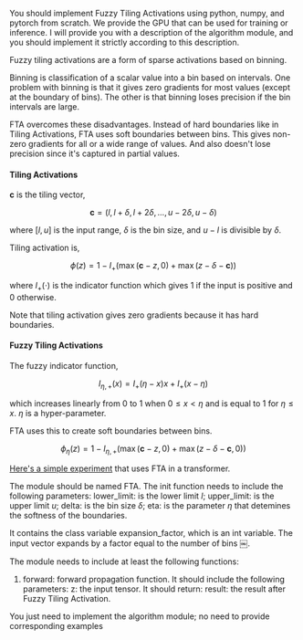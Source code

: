 You should implement Fuzzy Tiling Activations using python, numpy, and pytorch from scratch. We provide the GPU that can be used for training or inference.
I will provide you with a description of the algorithm module, and you should implement it strictly according to this description. 
 

Fuzzy tiling activations are a form of sparse activations based on binning.

Binning is classification of a scalar value into a bin based on intervals.
One problem with binning is that it gives zero gradients for most values (except at the boundary of bins).
The other is that binning loses precision if the bin intervals are large.

FTA overcomes these disadvantages.
Instead of hard boundaries like in Tiling Activations, FTA uses soft boundaries
between bins.
This gives non-zero gradients for all or a wide range of values.
And also doesn't lose precision since it's captured in partial values.

#### Tiling Activations

$\mathbf{c}$ is the tiling vector,

$$\mathbf{c} = (l, l + \delta, l + 2 \delta, \dots, u - 2 \delta, u - \delta)$$

where $[l, u]$ is the input range, $\delta$ is the bin size, and $u - l$ is divisible by $\delta$.

Tiling activation is,

$$\phi(z) = 1 - I_+ \big( \max(\mathbf{c} - z, 0) + \max(z - \delta - \mathbf{c}) \big)$$

where $I_+(\cdot)$ is the indicator function which gives $1$ if the input is positive and $0$ otherwise.

Note that tiling activation gives zero gradients because it has hard boundaries.

#### Fuzzy Tiling Activations

The fuzzy indicator function,

$$I_{\eta,+}(x) = I_+(\eta - x) x + I_+ (x - \eta)$$

which increases linearly from $0$ to $1$ when $0 \le x \lt \eta$
and is equal to $1$ for $\eta \le x$.
$\eta$ is a hyper-parameter.

FTA uses this to create soft boundaries between bins.

$$\phi_\eta(z) = 1 - I_{\eta,+} \big( \max(\mathbf{c} - z, 0) + \max(z - \delta - \mathbf{c}, 0) \big)$$

[Here's a simple experiment](experiment.html) that uses FTA in a transformer.

The module should be named FTA. 
The init function needs to include the following parameters:
lower_limit: is the lower limit $l$;
upper_limit: is the upper limit $u$;
delta: is the bin size $\delta$;
eta: is the parameter $\eta$ that detemines the softness of the boundaries.

It contains the class variable expansion_factor, which is an int variable. The input vector expands by a factor equal to the number of bins ￼.

The module needs to include at least the following functions:
1. forward: forward propagation function. 
It should include the following parameters:
z: the input tensor. 
It should return:
result: the result after Fuzzy Tiling Activation.

You just need to implement the algorithm module; no need to provide corresponding examples